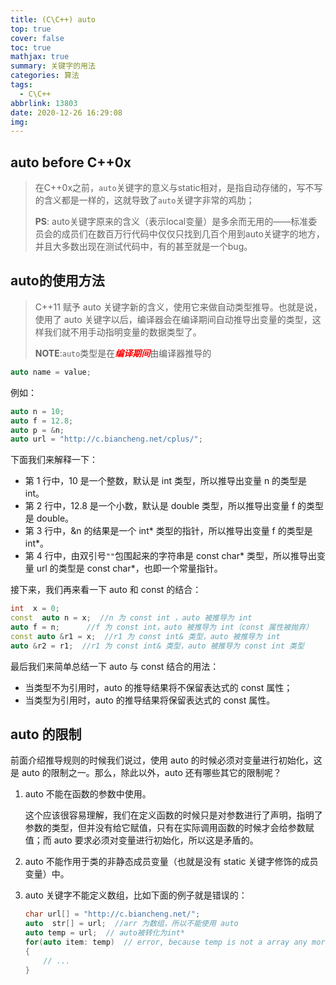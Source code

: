 ```yaml
---
title: (C\C++) auto
top: true
cover: false
toc: true
mathjax: true
summary: 关键字的用法
categories: 算法
tags:
  - C\C++
abbrlink: 13803
date: 2020-12-26 16:29:08
img:
---
```


## auto before C++0x

> 在C++0x之前，`auto`关键字的意义与static相对，是指自动存储的，写不写的含义都是一样的，这就导致了`auto`关键字非常的鸡肋；
>
> **PS**: auto关键字原来的含义（表示local变量）是多余而无用的——标准委员会的成员们在数百万行代码中仅仅只找到几百个用到auto关键字的地方，并且大多数出现在测试代码中，有的甚至就是一个bug。

## auto的使用方法

> C++11 赋予 auto 关键字新的含义，使用它来做自动类型推导。也就是说，使用了 auto 关键字以后，编译器会在编译期间自动推导出变量的类型，这样我们就不用手动指明变量的数据类型了。
>
> **NOTE**:`auto`类型是在<font color = red>***编译期间***</font>由编译器推导的

```cpp
auto name = value;
```

例如：

```cpp
auto n = 10;
auto f = 12.8;
auto p = &n;
auto url = "http://c.biancheng.net/cplus/";
```

下面我们来解释一下：

- 第 1 行中，10 是一个整数，默认是 int 类型，所以推导出变量 n 的类型是 int。
- 第 2 行中，12.8 是一个小数，默认是 double 类型，所以推导出变量 f 的类型是 double。
- 第 3 行中，&n 的结果是一个 int* 类型的指针，所以推导出变量 f 的类型是 int*。
- 第 4 行中，由双引号`""`包围起来的字符串是 const char* 类型，所以推导出变量 url 的类型是 const char*，也即一个常量指针。

接下来，我们再来看一下 auto 和 const 的结合：

```cpp
int  x = 0;
const  auto n = x;  //n 为 const int ，auto 被推导为 int
auto f = n;      //f 为 const int，auto 被推导为 int（const 属性被抛弃）
const auto &r1 = x;  //r1 为 const int& 类型，auto 被推导为 int
auto &r2 = r1;  //r1 为 const int& 类型，auto 被推导为 const int 类型
```

最后我们来简单总结一下 auto 与 const 结合的用法：

- 当类型不为引用时，auto 的推导结果将不保留表达式的 const 属性；
- 当类型为引用时，auto 的推导结果将保留表达式的 const 属性。

## auto 的限制

前面介绍推导规则的时候我们说过，使用 auto 的时候必须对变量进行初始化，这是 auto 的限制之一。那么，除此以外，auto 还有哪些其它的限制呢？

1. auto 不能在函数的参数中使用。

   这个应该很容易理解，我们在定义函数的时候只是对参数进行了声明，指明了参数的类型，但并没有给它赋值，只有在实际调用函数的时候才会给参数赋值；而 auto 要求必须对变量进行初始化，所以这是矛盾的。

2. auto 不能作用于类的非静态成员变量（也就是没有 static 关键字修饰的成员变量）中。

3. auto 关键字不能定义数组，比如下面的例子就是错误的：

   ```cpp
   char url[] = "http://c.biancheng.net/";
   auto  str[] = url;  //arr 为数组，所以不能使用 auto
   auto temp = url;  // auto被转化为int*
   for(auto item: temp)  // error, because temp is not a array any more.
   {
       // ...
   }
   ```

   

